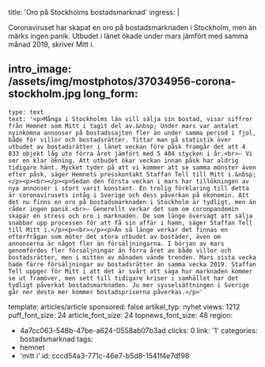 title: 'Oro på Stockholms bostadsmarknad'
ingress: |
  <p>Coronaviruset har skapat en oro på bostadsmarknaden i Stockholm, men än märks ingen panik. Utbudet i länet ökade under mars jämfört med samma månad 2019, skriver Mitt i.
  </p>
  
intro_image: /assets/img/mostphotos/37034956-corona-stockholm.jpg
long_form:
  -
    type: text
    text: '<p>Många i Stockholms län vill sälja sin bostad, visar siffror från Hemnet som Mitt i tagit del av.&nbsp; Under mars var antalet nyinkomna annonser på bostadssajten fler än under samma period i fjol, både för villor och bostadsrätter. Tittar man på statistik över utbudet av bostadsrätter i länet veckan före påsk framgår det att 4 833 objekt låg ute förra året jämfört med 5 404 stycken i år.<br>– Vi ser en klar ökning. Att utbudet ökar veckan innan påsk har aldrig tidigare hänt. Mycket tyder på att vi kommer att se samma mönster även efter påsk, säger Hemnets presskontakt Staffan Tell till Mitt i.&nbsp;</p><p><br></p><p>Sedan den första veckan i mars har tillökningen av nya annonser i stort varit konstant. En trolig förklaring till detta är coronavirusets intåg i Sverige och dess påverkan på ekonomin. Att det nu finns en oro på bostadsmarknaden i Stockholm är tydligt, men än råder ingen panik.<br>– Generellt verkar det som om coronpandemin skapar en stress och oro i marknaden. De som länge övervägt att sälja snabbar upp processen för att få sin affär i hamn, säger Staffan Tell till Mitt i.</p><p><br></p><p>Än så länge verkar det finnas en efterfrågan som möter det stora utbudet av bostäder, även om annonserna är något fler än försäljningarna. I början av mars genomfördes fler försäljningar än förra året av både villor och bostadsrätter, men i mitten av månaden vände trenden. Mars sista vecka hade färre försäljningar av bostadsrätter än samma vecka 2019. Staffan Tell uppger för Mitt i att det är svårt att säga hur marknaden kommer se ut framöver, men sett till tidigare kriser i samhället har det tydligt påverkat bostadsmarknaden. Ju mer sysselsättningen i Sverige går ner desto mer kommer bostadspriserna påverkas.</p>'
template: articles/article
sponsored: false
artikel_typ: nyhet
views: 1212
puff_font_size: 24
article_font_size: 24
topnews_font_size: 48
region:
  - 4a7cc063-548b-47be-a624-0558ab07b3ad
clicks: 0
link: '1'
categories: bostadsmarknad
tags:
  - hemnet
  - 'mitt i'
id: cccd54a3-771c-46e7-b5d8-1541f4e7df98
